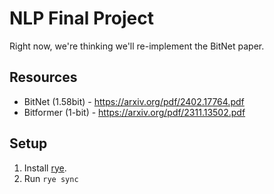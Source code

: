 # NLP Final Project

Right now, we're thinking we'll re-implement the BitNet paper.

## Resources

- BitNet (1.58bit) - https://arxiv.org/pdf/2402.17764.pdf
- Bitformer (1-bit) - https://arxiv.org/pdf/2311.13502.pdf

## Setup

1. Install [rye](https://rye-up.com/guide/installation/).
2. Run `rye sync`

